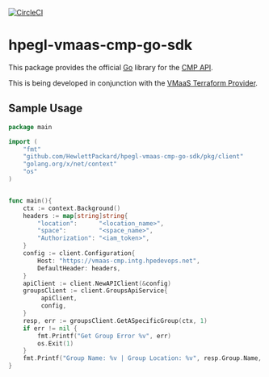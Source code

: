 [![CircleCI](https://circleci.com/gh/hpe-hcss/vmaas-cmp-go-sdk.svg?style=svg&circle-token=18e112d5ef6c20a7dc516fc320b8cd2e329af629)](https://circleci.com/gh/hpe-hcss/vmaas-cmp-go-sdk)

# hpegl-vmaas-cmp-go-sdk

This package provides the official [Go](https://golang.org/) library for the [CMP API](https://developer.greenlake.hpe.com/docs/greenlake/services/private-cloud/internal/openapi/private-cloud-cmp-latest/overview/).

This is being developed in conjunction with the [VMaaS Terraform Provider](https://github.com/HewlettPackard/hpegl-vmaas-terraform-resources).

## Sample Usage
```go
package main

import (
	"fmt"
	"github.com/HewlettPackard/hpegl-vmaas-cmp-go-sdk/pkg/client"
	"golang.org/x/net/context"
	"os"
)


func main(){
	ctx := context.Background()
	headers := map[string]string{
		"location":      "<location_name>",
		"space":         "<space_name>",
		"Authorization": "<iam_token>",
	}
	config := client.Configuration{
		Host: "https://vmaas-cmp.intg.hpedevops.net",
		DefaultHeader: headers,
	}
	apiClient := client.NewAPIClient(&config)
	groupsClient := client.GroupsApiService{
		 apiClient,
		 config,
	}
	resp, err := groupsClient.GetASpecificGroup(ctx, 1)
	if err != nil {
		fmt.Printf("Get Group Error %v", err)
		os.Exit(1)
	}
	fmt.Printf("Group Name: %v | Group Location: %v", resp.Group.Name, resp.Group.Location)
}
```
